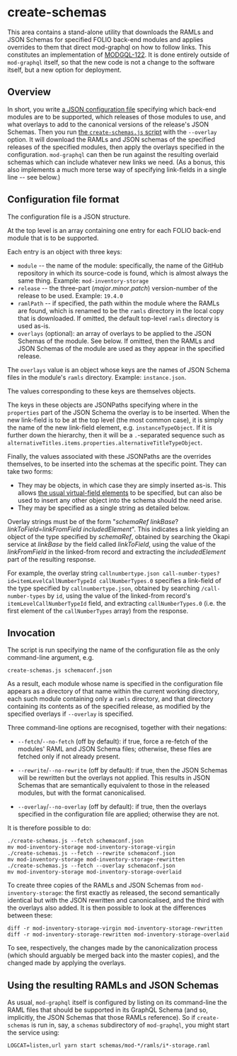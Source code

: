 # create-schemas

This area contains a stand-alone utility that downloads the RAMLs and JSON Schemas for specified FOLIO back-end modules and applies overrides to them that direct mod-graphql on how to follow links. This constitutes an implementation of [MODGQL-122](https://issues.folio.org/browse/MODGQL-122). It is done entirely outside of `mod-graphql` itself, so that the new code is not a change to the software itself, but a new option for deployment.


## Overview

In short, you write [a JSON configuration file](schemaconf.json) specifying which back-end modules are to be supported, which releases of those modules to use, and what overlays to add to the canonical versions of the release's JSON Schemas. Then you run [the `create-schemas.js` script](create-schemas.js) with the `--overlay` option. It will download the RAMLs and JSON schemas of the specified releases of the specified modules, then apply the overlays specified in the configuration. `mod-graphql` can then be run against the resulting overlaid schemas which can include whatever new links we need. (As a bonus, this also implements a much more terse way of specifying link-fields in a single line -- see below.)


## Configuration file format

The configuration file is a JSON structure.

At the top level is an array containing one entry for each FOLIO back-end module that is to be supported.

Each entry is an object with three keys:
* `module` -- the name of the module: specifically, the name of the GitHub repository in which its source-code is found, which is almost always the same thing. Example: `mod-inventory-storage`
* `release` -- the three-part (_major_._minor_._patch_) version-number of the release to be used. Example: `19.4.0`
* `ramlPath` -- if specified, the path within the module where the RAMLs are found, which is renamed to be the `ramls` directory in the local copy that is downloaded. If omitted, the default top-level `ramls` directory is used as-is.
* `overlays` (optional): an array of overlays to be applied to the JSON Schemas of the module. See below. If omitted, then the RAMLs and JSON Schemas of the module are used as they appear in the specified release.

The `overlays` value is an object whose keys are the names of JSON Schema files in the module's `ramls` directory. Example: `instance.json`.

The values corresponding to these keys are themselves objects.

The keys in these objects are JSONPaths specifying where in the `properties` part of the JSON Schema the overlay is to be inserted. When the new link-field is to be at the top level (the most common case), it is simply the name of the new link-field element, e.g. `instanceTypeObject`. If it is further down the hierarchy, then it will be a `.`-separated sequence such as `alternativeTitles.items.properties.alternativeTitleTypeObject`.

Finally, the values associated with these JSONPaths are the overrides themselves, to be inserted into the schemas at the specific point. They can take two forms:
* They may be objects, in which case they are simply inserted as-is. This allows [the usual virtual-field elements](../src/autogen/README.md#option-1-json-schema-extensions) to be specified, but can also be used to insert any other object into the schema should the need arise.
* They may be specified as a single string as detailed below.

Overlay strings must be of the form "_schemaRef_ _linkBase_?_linkToField_=_linkFromField_ _includedElement_". This indicates a link yielding an object of the type specified by _schemaRef_, obtained by searching the Okapi service at _linkBase_ by the field called _linkToField_, using the value of the _linkFromField_ in the linked-from record and extracting the _includedElement_ part of the resulting response.

For example, the overlay string `callnumbertype.json call-number-types?id=itemLevelCallNumberTypeId callNumberTypes.0` specifies a link-field of the type specified by `callnumbertype.json`, obtained by searching `/call-number-types` by `id`, using the value of the linked-from record's `itemLevelCallNumberTypeId` field, and extracting `callNumberTypes.0` (i.e. the first element of the `callNumberTypes` array) from the response.


## Invocation

The script is run specifying the name of the configuration file as the only command-line argument, e.g.

	create-schemas.js schemaconf.json

As a result, each module whose name is specified in the configuration file appears as a directory of that name within the current working directory, each such module containing only a `ramls` directory, and that directory containing its contents as of the specified release, as modified by the specified overlays if `--overlay` is specified.

Three command-line options are recognised, together with their negations:

* `--fetch`/`--no-fetch` (off by default): if true, force a re-fetch of the modules' RAML and JSON Schema files; otherwise, these files are fetched only if not already present.

* `--rewrite`/`--no-rewrite` (off by default): if true, then the JSON Schemas will be rewritten but the overlays not applied. This results in JSON Schemas that are semantically equivalent to those in the released modules, but with the format canonicalised.

* `--overlay`/`--no-overlay` (off by default): if true, then the overlays specified in the configuration file are applied; otherwise they are not.

It is therefore possible to do:

	./create-schemas.js --fetch schemaconf.json
	mv mod-inventory-storage mod-inventory-storage-virgin
	./create-schemas.js --fetch --rewrite schemaconf.json
	mv mod-inventory-storage mod-inventory-storage-rewritten
	./create-schemas.js --fetch --overlay schemaconf.json
	mv mod-inventory-storage mod-inventory-storage-overlaid

To create three copies of the RAMLs and JSON Schemas from `mod-inventory-storage`: the first exactly as released, the second semantically identical but with the JSON rewritten and canonicalised, and the third with the overlays also added. It is then possible to look at the differences between these:

	diff -r mod-inventory-storage-virgin mod-inventory-storage-rewritten
	diff -r mod-inventory-storage-rewritten mod-inventory-storage-overlaid

To see, respectively, the changes made by the canonicalization process (which should arguably be merged back into the master copies), and the changed made by applying the overlays.


## Using the resulting RAMLs and JSON Schemas

As usual, `mod-graphql` itself is configured by listing on its command-line the RAML files that should be supported in its GraphQL Schema (and so, implicitly, the JSON Schemas that those RAMLs reference). So if `create-schemas` is run in, say, a `schemas` subdirectory of `mod-graphql`, you might start the service using:

	LOGCAT=listen,url yarn start schemas/mod-*/ramls/i*-storage.raml

